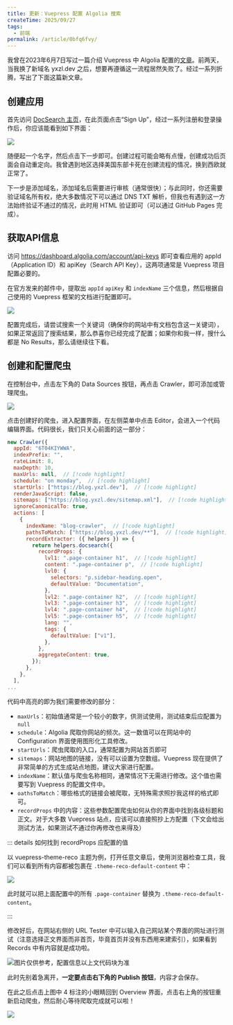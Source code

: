 ```yaml
---
title: 更新：Vuepress 配置 Algolia 搜索
createTime: 2025/09/27
tags:
  - 前端
permalink: /article/0bfq6fvy/
---
```


我曾在2023年6月7日写过一篇介绍 Vuepress 中 Algolia 配置的[文章](/article/379iguya/)。前两天，当我换了新域名 yxzl.dev 之后，想要再遵循这一流程居然失败了。经过一系列折腾，写出了下面这篇新文章。

## 创建应用

首先访问 [DocSearch 主页](https://docsearch.algolia.com/)，在此页面点击“Sign Up”，经过一系列注册和登录操作后，你应该能看到如下界面：

![](images/image.png)

随便起一个名字，然后点击下一步即可。创建过程可能会略有点慢，创建成功后页面会自动重定向。我曾遇到地区选择美国东部卡死在创建流程的情况，换到西欧就正常了。

下一步是添加域名，添加域名后需要进行审核（通常很快）；与此同时，你还需要验证域名所有权，绝大多数情况下可以通过 DNS TXT 解析，但我也有遇到这一方法始终验证不通过的情况，此时用 HTML 验证即可（可以通过 GitHub Pages 完成）。

## 获取API信息

访问 <https://dashboard.algolia.com/account/api-keys> 即可查看应用的 appId（Application ID）和 apiKey（Search API Key），这两项通常是 Vuepress 项目配置必要的。

在官方发来的邮件中，提取出 `appId` `apiKey` 和 `indexName` 三个信息，然后根据自己使用的 Vuepress 框架的文档进行配置即可。

![](../images/462c1b3a1cb5ba9fd0ab75e136a55d51.png)

配置完成后，请尝试搜索一个关键词（确保你的网站中有文档包含这一关键词），如果正常返回了搜索结果，那么恭喜你已经完成了配置；如果你和我一样，搜什么都是 No Results，那么请继续往下看。

## 创建和配置爬虫

在控制台中，点击左下角的 Data Sources 按钮，再点击 Crawler，即可添加或管理爬虫。

![](images/image-1.png)


点击创建好的爬虫，进入配置界面，在左侧菜单中点击 Editor，会进入一个代码编辑界面。代码很长，我们只关心前面的这一部分：

```js
new Crawler({
  appId: "6T04KIYWWA",
  indexPrefix: "",
  rateLimit: 8,
  maxDepth: 10,
  maxUrls: null,  // [!code highlight]
  schedule: "on monday",  // [!code highlight]
  startUrls: ["https://blog.yxzl.dev"],  // [!code highlight]
  renderJavaScript: false,
  sitemaps: ["https://blog.yxzl.dev/sitemap.xml"],  // [!code highlight]
  ignoreCanonicalTo: true,
  actions: [
    {
      indexName: "blog-crawler",  // [!code highlight]
      pathsToMatch: ["https://blog.yxzl.dev/**"],  // [!code highlight]
      recordExtractor: ({ helpers }) => {
        return helpers.docsearch({
          recordProps: {
            lvl1: ".page-container h1",  // [!code highlight]
            content: ".page-container p",  // [!code highlight]
            lvl0: {
              selectors: "p.sidebar-heading.open",
              defaultValue: "Documentation",
            },
            lvl2: ".page-container h2",  // [!code highlight]
            lvl3: ".page-container h3",  // [!code highlight]
            lvl4: ".page-container h4",  // [!code highlight]
            lvl5: ".page-container h5",  // [!code highlight]
            lang: "",
            tags: {
              defaultValue: ["v1"],
            },
          },
          aggregateContent: true,
        });
      },
    },
  ],
...
```

代码中高亮的即为我们需要修改的部分：

- `maxUrls`：初始值通常是一个较小的数字，供测试使用，测试结束后应配置为 `null`
- `schedule`：Algolia 爬取你网站的频次。这一数值可以在网站中的 Configuration 界面使用图形化工具修改。
- `startUrls`：爬虫爬取的入口，通常配置为网站首页即可
- `sitemaps`：网站地图的链接，没有可以设置为空数组。Vuepress 现在提供了非常简单的方式生成站点地图，建议大家进行配置。
- `indexName`：默认值与爬虫名称相同，通常情况下无需进行修改。这个值也需要写到 Vuepress 的配置文件中。
- `oathsToMatch`：哪些格式的链接会被爬取，无特殊需求照抄我这样的格式即可。
- `recordProps` 中的内容：这些参数配置爬虫如何从你的界面中找到各级标题和正文。对于大多数 Vuepress 站点，应该可以直接照抄上方配置（下文会给出测试方法，如果测试不通过你再修改也来得及）

::: details 如何找到 recordProps 应配置的值

以 vuepress-theme-reco 主题为例，打开任意文章后，使用浏览器检查工具，我们可以看到所有内容都被包裹在 `.theme-reco-default-content` 中：

![](../images/f6cc57aab54a725d54b7eec846a3c806.png)

此时就可以把上面配置中的所有 `.page-container` 替换为 `.theme-reco-default-content`。

:::

修改好后，在网站右侧的 URL Tester 中可以输入自己网站某个界面的网址进行测试（注意选择正文界面而非首页，毕竟首页并没有东西用来建索引），如果看到 Records 中有内容就是成功啦。

![图片仅供参考，配置信息以上文代码块为准](../images/50521c91af864625ebb630d42197a4dd.png)

此时先别着急离开，**一定要点击右下角的 Publish 按钮**，内容才会保存。

在此之后点击上图中 4 标注的小眼睛回到 Overview 界面，点击右上角的按钮重新启动爬虫，然后耐心等待爬取完成就可以啦！

![](../images/5763369b867ee40f08d0d3e8c1a98066.png)
